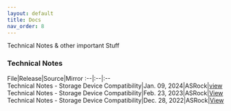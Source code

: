 ```yaml
---
layout: default
title: Docs
nav_order: 8
---
```


Technical Notes & other important Stuff

### Technical Notes

File|Release|Source|Mirror
:--|:--|:--  
Technical Notes - Storage Device Compatibility|Jan. 09, 2024|ASRock|[view](tsd_notes_storage_device_jan_09_2024.pdf)
Technical Notes - Storage Device Compatibility|Feb. 23, 2023|ASRock|[View](tsd_notes_storage_device_feb_23_2023.pdf)
Technical Notes - Storage Device Compatibility|Dec. 28, 2022|ASRock|[View](tsd_notes_storage_device_dec_28_2022.pdf)